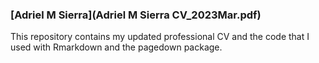 ### [Adriel M Sierra](Adriel M Sierra CV_2023Mar.pdf)

This repository contains my updated professional CV and the code that I used with Rmarkdown and the pagedown package.
